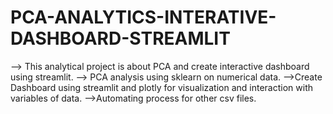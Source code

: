# PCA-ANALYTICS-INTERATIVE-DASHBOARD-STREAMLIT

--> This analytical project is about PCA and create interactive dashboard using streamlit.
--> PCA analysis using sklearn on numerical data.
-->Create Dashboard using streamlit and plotly for visualization and interaction with variables of data.
-->Automating process for other csv files.
